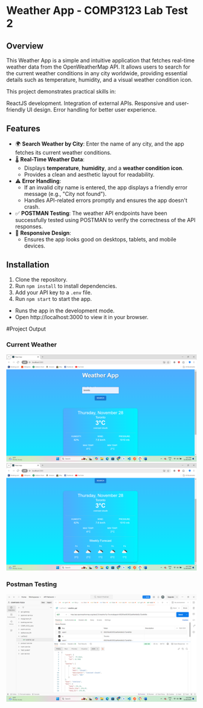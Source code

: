 # Weather App - COMP3123 Lab Test 2

## Overview
This Weather App is a simple and intuitive application that fetches real-time weather data from the OpenWeatherMap API. It allows users to search for the current weather conditions in any city worldwide, providing essential details such as temperature, humidity, and a visual weather condition icon.

This project demonstrates practical skills in:

ReactJS development.
Integration of external APIs.
Responsive and user-friendly UI design.
Error handling for better user experience.

## **Features**
- 🌍 **Search Weather by City**: Enter the name of any city, and the app fetches its current weather conditions.
- 🌡️ **Real-Time Weather Data**:
  - Displays **temperature**, **humidity**, and a **weather condition icon**.
  - Provides a clean and aesthetic layout for readability.
- ⚠️ **Error Handling**:
  - If an invalid city name is entered, the app displays a friendly error message (e.g., "City not found").
  - Handles API-related errors promptly and ensures the app doesn't crash.
- ✅ **POSTMAN Testing**: The weather API endpoints have been successfully tested using POSTMAN to verify the correctness of the API responses.
- 📱 **Responsive Design**:
  - Ensures the app looks good on desktops, tablets, and mobile devices.

## Installation
1. Clone the repository.
2. Run `npm install` to install dependencies.
3. Add your API key to a `.env` file.
4. Run `npm start` to start the app.
- Runs the app in the development mode.
- Open http://localhost:3000 to view it in your browser.

#Project Output

### Current Weather
![Current Weather Screenshot](src/images/Weather1.png)
![Current Weather Screenshot](src/images/Weather2.png)

### Postman Testing 
![Postman Testing Screenshot](src/images/POSTMAN.png)





